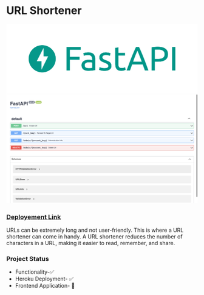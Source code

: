 # <strong>URL Shortener</strong>

![alt text](fastApi.png)
![alt text](screenshot.png)

### [Deployement Link](https://xs-urlshortener.herokuapp.com)

URLs can be extremely long and not user-friendly. This is where a URL shortener can come in handy. A URL shortener reduces the number of characters in a URL, making it easier to read, remember, and share.

### Project Status
* Functionality-✅
* Heroku Deployment- ✅
* Frontend Application- 🚧

